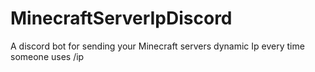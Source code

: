 # MinecraftServerIpDiscord
A discord bot for sending your Minecraft servers dynamic Ip every time someone uses /ip
